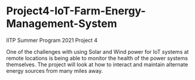 # Project4-IoT-Farm-Energy-Management-System
IITP Summer Program 2021 Project 4

One of the challenges with using Solar and Wind power for IoT systems at remote locations is being able to monitor the health of the power systems themselves. The project will look at how to interact and maintain alternate energy sources from many miles away.

